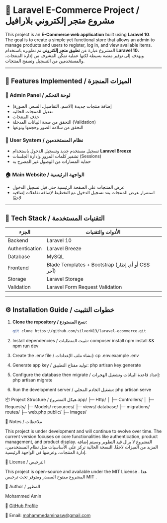 # 🛒 Laravel E-Commerce Project / مشروع متجر إلكتروني بلارافيل

This project is an **E-Commerce web application** built using **Laravel 10**.  
The goal is to create a simple yet functional store that allows an admin to manage products and users to register, log in, and view available items.  
المشروع عبارة عن **تطبيق متجر إلكتروني** تم تطويره باستخدام **Laravel 10**،  
ويهدف إلى توفير منصة بسيطة لكنها عملية تمكّن المشرف من إدارة المنتجات، والمستخدمين من التسجيل وتصفح المنتجات.

---

## 🚀 Features Implemented / الميزات المنجزة

### 🧩 Admin Panel / لوحة التحكم

-   إضافة منتجات جديدة (الاسم، التفاصيل، السعر، الصورة)
-   تعديل المنتجات الحالية
-   حذف المنتجات
-   التحقق من صحة البيانات المدخلة (Validation)
-   التحقق من سلامة الصور وحجمها ونوعها

### 👥 User System / نظام المستخدمين

-   تسجيل مستخدم جديد وتسجيل الدخول باستخدام **Laravel Breeze**
-   تشفير كلمات المرور وإدارة الجلسات (Sessions)
-   حماية المسارات من الوصول غير المصرح به

### 🏠 Main Website / الواجهة الرئيسية

-   عرض المنتجات على الصفحة الرئيسية حتى قبل تسجيل الدخول
-   استمرار عرض المنتجات بعد تسجيل الدخول مع التخطيط لإضافة تفاعلات إضافية لاحقًا

---

## 🧱 Tech Stack / التقنيات المستخدمة

| الجزء          | الأدوات والتقنيات                                |
| -------------- | ------------------------------------------------ |
| Backend        | Laravel 10                                       |
| Authentication | Laravel Breeze                                   |
| Database       | MySQL                                            |
| Frontend       | Blade Templates + Bootstrap (أو أي إطار CSS آخر) |
| Storage        | Laravel Storage                                  |
| Validation     | Laravel Form Request Validation                  |

---

## ⚙️ Installation Guide / خطوات التثبيت

1. **Clone the repository / نسخ المستودع:**

    ```bash
    git clone https://github.com/silverN13/laravel-ecommerce.git
    ```

2. Install dependencies / تثبيت المتطلبات:
   composer install
   npm install && npm run dev

3. Create the .env file / إنشاء ملف الإعدادات:
   cp .env.example .env

4. Generate app key / توليد مفتاح التطبيق:
   php artisan key:generate

5. Configure the database then migrate / إعداد قاعدة البيانات وتشغيل الهجرات:
   php artisan migrate

6. Run the development server / تشغيل الخادم المحلي:
   php artisan serve

📦 Project Structure / هيكل المشروع
app/
├─ Http/
│ ├─ Controllers/
│ ├─ Requests/
├─ Models/
resources/
├─ views/
database/
├─ migrations/
routes/
├─ web.php
public/
├─ images/

🧠 Notes / ملاحظات

This project is under development and will continue to evolve over time.
The current version focuses on core functionalities like authentication, product management, and product display.
المشروع لا يزال قيد التطوير وسيتم إضافة المزيد من الميزات لاحقًا.
النسخة الحالية تركز على الأساسيات مثل نظام المستخدمين، إدارة المنتجات، وعرضها في الواجهة الرئيسية.

📜 License / الترخيص

This project is open-source and available under the MIT License
.
هذا المشروع مفتوح المصدر ومتوفر تحت ترخيص MIT
.

👤 Author / المطور

Mohammed Amin

💼 [GitHub Profile](https://github.com/SilverN13)

📧 Email: mohammedaminasw@gmail.com

